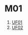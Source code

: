 # M01

1. <a href="https://github.com/Ruben-BT/Portfoli/tree/main/Portfoli/Moduls/MP01-Sistemes_Informàtics/UF01">UF01</a>
2. <a href="https://github.com/Ruben-BT/Portfoli/tree/main/Portfoli/Moduls/MP01-Sistemes_Informàtics/UF02">UF02</a>
